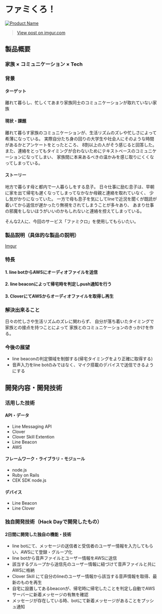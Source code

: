 # ファミくろ！

[![Product Name](image.png)](https://youtu.be/60e4YrmYgkE)

<blockquote class="imgur-embed-pub" lang="en" data-id="LU59JO0"><a href="//imgur.com/LU59JO0">View post on imgur.com</a></blockquote><script async src="//s.imgur.com/min/embed.js" charset="utf-8"></script>

## 製品概要
### 家族 × コミュニケーション × Tech

### 背景
#### ターゲット
離れて暮らし、忙しくてあまり家族同士のコミュニケーションが取れていない家族

#### 現状・課題
離れて暮らす家族のコミュニケーションが、生活リズムのズレや忙しさによって希薄になっている。
実際自分たち身の回りの大学生や社会人にそのような時間があるかとアンケートをとったところ、
8割以上の人がそう感じると回答した。
また、連絡をとってもタイミングが合わないためにテキストベースのコミュニケーションになってしまい、
家族間に本来あるべきの温かみを感じ取りにくくなってしまっている。

#### ストーリー
地方で暮らす母と都内で一人暮らしをする息子。
日々仕事に励む息子は、早朝に家を出て帰宅も遅くなってしまってなかなか母親と連絡を取れていなく、
少し気がかりになっていた。
一方で母も息子を気にしてlineで近況を聞くが既読が着いてから返信が遅かったり無視をされてしまうことが多々あり、
あまり仕事の邪魔をしないほうがいいのかもしれないと連絡を控えてしまっている。

そんな2人に、今回のサービス「ファミクロ」を使用してもらいたい。

### 製品説明（具体的な製品の説明）
[Imgur](https://raw.github.com/wiki/shou1012/line-liff-test/img/main.png)

### 特長

#### 1. line botからAWSにオーディオファイルを送信

#### 2. line beaconによって帰宅時を判定しpush通知を行う

#### 3. CloverにてAWSからオーディオファイルを取得し再生

### 解決出来ること

日々の忙しさや生活リズムのズレに関わらず、
自分が落ち着いたタイミングで家族との接点を持つことによって
家族とのコミュニケーションのきっかけを作る。

### 今後の展望
- line beaconの判定領域を制御する(帰宅タイミングをより正確に取得する)
- 音声入力をline botのみではなく、マイク搭載のデバイスで送信できるようにする

## 開発内容・開発技術
### 活用した技術
#### API・データ
* Line Messaging API
* Clover
* Clover Skill Extention
* Line Beacon
* AWS

#### フレームワーク・ライブラリ・モジュール
* node.js
* Ruby on Rails
* CEK SDK node.js

#### デバイス
* Line Beacon
* Line Clover

### 独自開発技術（Hack Dayで開発したもの）
#### 2日間に開発した独自の機能・技術
* line botにて、メッセージの送信者と受信者のユーザー情報を入力してもらい、AWSにて登録・グループ化
* line botから音声ファイルとユーザー情報をAWSに送信
* 該当するグループから送信先のユーザー情報に紐づけて音声ファイルと共にAWSに格納
* Clover Skill にて自分のlineのユーザー情報から該当する音声情報を取得、最新のものを再生
* 自宅に設置してあるbeaconが、帰宅時に帰宅したことを判定し自動でAWSサーバーに新着メッセージの有無を確認
* メッセージが存在している時、botにて新着メッセージがあることをプッシュ通知

